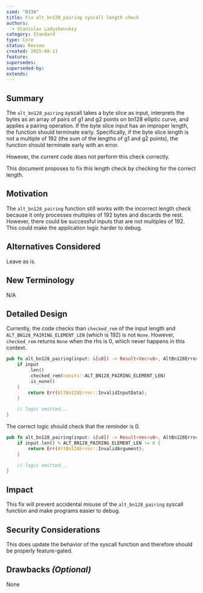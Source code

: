```yaml
---
simd: "0334"
title: Fix alt_bn128_pairing syscall length check
authors:
  - Stanislav Ladyzhenskiy
category: Standard
type: Core
status: Review
created: 2025-08-11
feature:
supersedes:
superseded-by:
extends:
---
```


## Summary

The `alt_bn128_pairing` syscall takes a byte slice as input,
interprets the bytes as an array of pairs of g1 and g2 points on bn128 elliptic
curve, and applies a pairing operation. If the byte slice input has an improper
length, the function should terminate early. Specifically, if the byte slice
length is not a multiple of 192 (the sum of the lengths of g1 and g2 points),
the function should terminate early with an error.

However, the current code does not perform this check correctly.

This document proposes to fix this length check by checking for the correct
length.

## Motivation

The `alt_bn128_pairing` function still works with the incorrect length check
because it only processes multiples of 192 bytes and discards the rest.
However, there could be successful inputs that are not multiples of 192.
This could make the application logic harder to debug.

## Alternatives Considered

Leave as is.

## New Terminology

N/A

## Detailed Design

Currently, the code checks than `checked_rem` of the input length and
`ALT_BN128_PAIRING_ELEMENT_LEN` (which is 192) is not `None`.
However, `checked_rem` returns `None` when the rhs is 0,
which never happens in this context.

```rust
pub fn alt_bn128_pairing(input: &[u8]) -> Result<Vec<u8>, AltBn128Error> {
    if input
        .len()
        .checked_rem(consts::ALT_BN128_PAIRING_ELEMENT_LEN)
        .is_none()
    {
        return Err(AltBn128Error::InvalidInputData);
    }

    // logic omitted...
}
```

The correct logic should check that the reminder is 0.

```rust
pub fn alt_bn128_pairing(input: &[u8]) -> Result<Vec<u8>, AltBn128Error> {
    if input.len() % ALT_BN128_PAIRING_ELEMENT_LEN != 0 {
        return Err(AltBn128Error::InvalidArgument);
    }

    // logic omitted...
}
```

## Impact

This fix will prevent accidental misuse of the `alt_bn128_pairing`
syscall function and make programs easier to debug.

## Security Considerations

This does update the behavior of the syscall function and therefore should be
properly feature-gated.

## Drawbacks _(Optional)_

None
